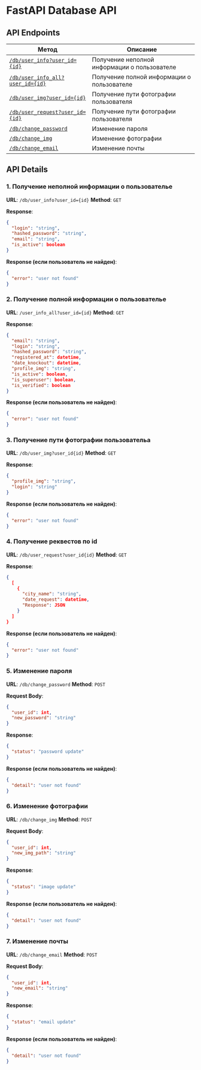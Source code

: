 # FastAPI Database API

## API Endpoints

| Метод                                                                             | Описание
|-----------------------------------------------------------------------------------|----------------------------------------------|
| [`/db/user_info?user_id={id}`](#1-получение-неполной-информации-о-пользователе)   | Получение неполной информации о пользователе |
| [`/db/user_info_all?user_id={id}`](#2-получение-полной-информации-о-пользователе)  | Получение полной информации о пользователе   |
| [`/db/user_img?user_id={id}`](#3-получение-пути-фотографии-пользователя)           | Получение пути фотографии пользователя       |
| [`/db/user_request?user_id={id}`](#4-получение-реквестов-по-id)                    | Получение пути фотографии пользователя       |
| [`/db/change_password`](#5-изменение-пароля)                                      | Изменение пароля                             |
| [`/db/change_img`](#6-изменение-фотографии)                                       | Изменение фотографии                         |
| [`/db/change_email`](#7-изменение-почты)                                          | Изменение почты                              |

## API Details

### 1. Получение неполной информации о пользователье
**URL**: `/db/user_info?user_id={id}`
**Method**: `GET`

**Response**:
```json
{
  "login": "string",
  "hashed_password": "string",
  "email": "string",
  "is_active": boolean
}
```

**Response (если пользователь не найден)**:
```json
{
  "error": "user not found"
}
```

### 2. Получение полной информации о пользователье
**URL**: `/user_info_all?user_id={id}`
**Method**: `GET`

**Response**:
```json
{
  "email": "string",
  "login": "string",
  "hashed_password": "string",
  "registered_at": datetime,
  "date_knockout": datetime,
  "profile_img": "string",
  "is_active": boolean,
  "is_superuser": boolean,
  "is_verified": boolean
}
```

**Response (если пользователь не найден)**:
```json
{
  "error": "user not found"
}
```

### 3. Получение пути фотографии пользовательа
**URL**: `/db/user_img?user_id{id}`
**Method**: `GET`

**Response**:
```json
{
  "profile_img": "string",
  "login": "string"
}
```

**Response (если пользователь не найден)**:
```json
{
  "error": "user not found"
}
```

### 4. Получение реквестов по id
**URL**: `/db/user_request?user_id{id}`
**Method**: `GET`

**Response**:
```json
{
  [
    {
      "city_name": "string",
      "date_request": datetime,
      "Response": JSON
    }
  ]
}
```

**Response (если пользователь не найден)**:
```json
{
  "error": "user not found"
}
```

### 5. Изменение пароля
**URL**: `/db/change_password`
**Method**: `POST`


**Request Body**:
```json
{
  "user_id": int,
  "new_password": "string"
}
```

**Response**:
```json
{
  "status": "password update"
}
```

**Response (если пользователь не найден)**:
```json
{
  "detail": "user not found"
}
```

### 6. Изменение фотографии
**URL**: `/db/change_img`
**Method**: `POST`


**Request Body**:
```json
{
  "user_id": int,
  "new_img_path": "string"
}
```

**Response**:
```json
{
  "status": "image update"
}
```

**Response (если пользователь не найден)**:
```json
{
  "detail": "user not found"
}
```

### 7. Изменение почты
**URL**: `/db/change_email`
**Method**: `POST`


**Request Body**:
```json
{
  "user_id": int,
  "new_email": "string"
}
```

**Response**:
```json
{
  "status": "email update"
}
```

**Response (если пользователь не найден)**:
```json
{
  "detail": "user not found"
}
```